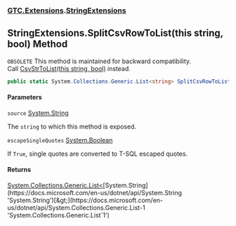 ### [GTC.Extensions](GTC.Extensions.md 'GTC.Extensions').[StringExtensions](GTC.Extensions.StringExtensions.md 'GTC.Extensions.StringExtensions')

## StringExtensions.SplitCsvRowToList(this string, bool) Method

`OBSOLETE` This method is maintained for backward compatibility.   
            Call [CsvStrToList(this string, bool)](GTC.Extensions.StringExtensions.CsvStrToList(thisstring,bool).md 'GTC.Extensions.StringExtensions.CsvStrToList(this string, bool)') instead.

```csharp
public static System.Collections.Generic.List<string> SplitCsvRowToList(this string source, bool escapeSingleQuotes=false);
```
#### Parameters

<a name='GTC.Extensions.StringExtensions.SplitCsvRowToList(thisstring,bool).source'></a>

`source` [System.String](https://docs.microsoft.com/en-us/dotnet/api/System.String 'System.String')

The `string` to which this method is exposed.

<a name='GTC.Extensions.StringExtensions.SplitCsvRowToList(thisstring,bool).escapeSingleQuotes'></a>

`escapeSingleQuotes` [System.Boolean](https://docs.microsoft.com/en-us/dotnet/api/System.Boolean 'System.Boolean')

If `True`, single quotes are converted to T-SQL escaped quotes.

#### Returns
[System.Collections.Generic.List&lt;](https://docs.microsoft.com/en-us/dotnet/api/System.Collections.Generic.List-1 'System.Collections.Generic.List`1')[System.String](https://docs.microsoft.com/en-us/dotnet/api/System.String 'System.String')[&gt;](https://docs.microsoft.com/en-us/dotnet/api/System.Collections.Generic.List-1 'System.Collections.Generic.List`1')